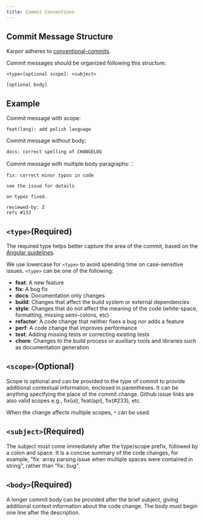 ```yaml
---
title: Commit Conventions
---
```

## Commit Message Structure

Karpor adheres to [conventional-commits](https://www.conventionalcommits.org/en/v1.0.0/).

Commit messages should be organized following this structure:

```
<type>[optional scope]: <subject>

[optional body]
```

## Example

Commit message with scope:

```
feat(lang): add polish language
```

Commit message without body:

```
docs: correct spelling of CHANGELOG
```

Commit message with multiple body paragraphs:：

```
fix: correct minor typos in code

see the issue for details

on typos fixed.

reviewed-by: Z
refs #133
```

## `<type>`(Required)

The required type helps better capture the area of the commit, based on the [Angular guidelines](https://github.com/angular/angular/blob/22b96b9/CONTRIBUTING.md#-commit-message-guidelines).

We use lowercase for `<type>` to avoid spending time on case-sensitive issues. `<type>` can be one of the following:

- **feat**: A new feature
- **fix**: A bug fix
- **docs**: Documentation only changes
- **build**: Changes that affect the build system or external dependencies
- **style**: Changes that do not affect the meaning of the code (white-space, formatting, missing semi-colons, etc)
- **refactor**: A code change that neither fixes a bug nor adds a feature
- **perf**: A code change that improves performance
- **test**: Adding missing tests or correcting existing tests
- **chore**: Changes to the build process or auxiliary tools and libraries such as documentation generation

## `<scope>`(Optional)

Scope is optional and can be provided to the type of commit to provide additional contextual information, enclosed in parentheses. It can be anything specifying the place of the commit change. Github issue links are also valid scopes e.g., fix(ui), feat(api), fix(#233), etc.

When the change affects multiple scopes, `*` can be used.

## `<subject>`(Required)

The subject must come immediately after the type/scope prefix, followed by a colon and space. It is a concise summary of the code changes, for example, "fix: array parsing issue when multiple spaces were contained in string", rather than "fix: bug".

## `<body>`(Required)

A longer commit body can be provided after the brief subject, giving additional context information about the code change. The body must begin one line after the description.
